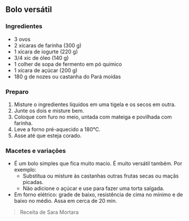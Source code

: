 ## Bolo versátil 

### Ingredientes

* 3 ovos
* 2 xícaras de farinha (300 g)
* 1 xícara de iogurte (220 g)
* 3/4 xic de óleo (140 g)
* 1 colher de sopa de fermento em pó químico
* 1 xícara de açúcar (200 g)
* 180 g de nozes ou castanha do Pará moídas


### Preparo
1. Misture o ingredientes líquidos em uma tigela e os secos em outra.
2. Junte os dois e misture bem.
3. Coloque com furo no meio, untada com mateiga e povilhada com farinha.
4. Leve a forno pré-aquecido a 180&deg;C.
5. Asse até que esteja corado.


### Macetes e variações

* É um bolo simples que fica muito macio. É muito versátil também. Por exemplo:
  * Substitua ou misture às castanhas outras frutas secas ou maçãs picadas.
  * Não adicione o açúcar e use para fazer uma torta salgada. 
* Em forno elétrico: grade de baixo, resistência de cima no mínimo e
  de baixo no médio. Assa em cerca de 20 min.

> Receita de Sara Mortara
